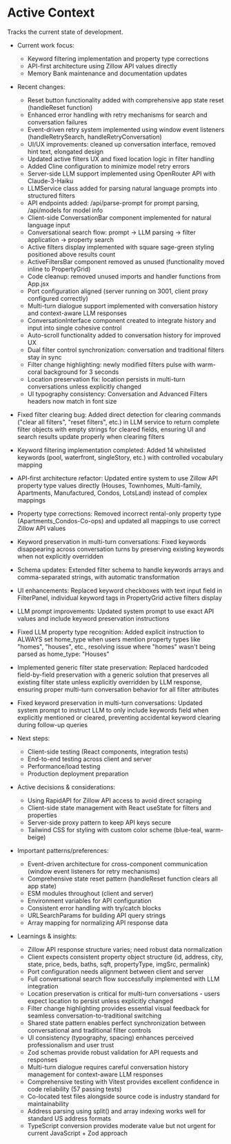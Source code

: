 # Active Context
Tracks the current state of development.

- Current work focus:
  - Keyword filtering implementation and property type corrections
  - API-first architecture using Zillow API values directly
  - Memory Bank maintenance and documentation updates

- Recent changes:
  - Reset button functionality added with comprehensive app state reset (handleReset function)
  - Enhanced error handling with retry mechanisms for search and conversation failures
  - Event-driven retry system implemented using window event listeners (handleRetrySearch, handleRetryConversation)
  - UI/UX improvements: cleaned up conversation interface, removed hint text, elongated design
  - Updated active filters UX and fixed location logic in filter handling
  - Added Cline configuration to minimize model retry errors
  - Server-side LLM support implemented using OpenRouter API with Claude-3-Haiku
  - LLMService class added for parsing natural language prompts into structured filters
  - API endpoints added: /api/parse-prompt for prompt parsing, /api/models for model info
  - Client-side ConversationBar component implemented for natural language input
  - Conversational search flow: prompt → LLM parsing → filter application → property search
  - Active filters display implemented with square sage-green styling positioned above results count
  - ActiveFiltersBar component removed as unused (functionality moved inline to PropertyGrid)
  - Code cleanup: removed unused imports and handler functions from App.jsx
  - Port configuration aligned (server running on 3001, client proxy configured correctly)
  - Multi-turn dialogue support implemented with conversation history and context-aware LLM responses
  - ConversationInterface component created to integrate history and input into single cohesive control
  - Auto-scroll functionality added to conversation history for improved UX
  - Dual filter control synchronization: conversation and traditional filters stay in sync
  - Filter change highlighting: newly modified filters pulse with warm-coral background for 3 seconds
  - Location preservation fix: location persists in multi-turn conversations unless explicitly changed
  - UI typography consistency: Conversation and Advanced Filters headers now match in font size
- Fixed filter clearing bug: Added direct detection for clearing commands ("clear all filters", "reset filters", etc.) in LLM service to return complete filter objects with empty strings for cleared fields, ensuring UI and search results update properly when clearing filters
- Keyword filtering implementation completed: Added 14 whitelisted keywords (pool, waterfront, singleStory, etc.) with controlled vocabulary mapping
- API-first architecture refactor: Updated entire system to use Zillow API property type values directly (Houses, Townhomes, Multi-family, Apartments, Manufactured, Condos, LotsLand) instead of complex mappings
- Property type corrections: Removed incorrect rental-only property type (Apartments_Condos-Co-ops) and updated all mappings to use correct Zillow API values
- Keyword preservation in multi-turn conversations: Fixed keywords disappearing across conversation turns by preserving existing keywords when not explicitly overridden
- Schema updates: Extended filter schema to handle keywords arrays and comma-separated strings, with automatic transformation
- UI enhancements: Replaced keyword checkboxes with text input field in FilterPanel, individual keyword tags in PropertyGrid active filters display
- LLM prompt improvements: Updated system prompt to use exact API values and include keyword preservation instructions
- Fixed LLM property type recognition: Added explicit instruction to ALWAYS set home_type when users mention property types like "homes", "houses", etc., resolving issue where "homes" wasn't being parsed as home_type: "Houses"
- Implemented generic filter state preservation: Replaced hardcoded field-by-field preservation with a generic solution that preserves all existing filter state unless explicitly overridden by LLM response, ensuring proper multi-turn conversation behavior for all filter attributes
- Fixed keyword preservation in multi-turn conversations: Updated system prompt to instruct LLM to only include keywords field when explicitly mentioned or cleared, preventing accidental keyword clearing during follow-up queries

- Next steps:
  - Client-side testing (React components, integration tests)
  - End-to-end testing across client and server
  - Performance/load testing
  - Production deployment preparation

- Active decisions & considerations:
  - Using RapidAPI for Zillow API access to avoid direct scraping
  - Client-side state management with React useState for filters and properties
  - Server-side proxy pattern to keep API keys secure
  - Tailwind CSS for styling with custom color scheme (blue-teal, warm-beige)

- Important patterns/preferences:
  - Event-driven architecture for cross-component communication (window event listeners for retry mechanisms)
  - Comprehensive state reset pattern (handleReset function clears all app state)
  - ESM modules throughout (client and server)
  - Environment variables for API configuration
  - Consistent error handling with try/catch blocks
  - URLSearchParams for building API query strings
  - Array mapping for normalizing API response data

- Learnings & insights:
  - Zillow API response structure varies; need robust data normalization
  - Client expects consistent property object structure (id, address, city, state, price, beds, baths, sqft, propertyType, imgSrc, permalink)
  - Port configuration needs alignment between client and server
  - Full conversational search flow successfully implemented with LLM integration
  - Location preservation is critical for multi-turn conversations - users expect location to persist unless explicitly changed
  - Filter change highlighting provides essential visual feedback for seamless conversation-to-traditional switching
  - Shared state pattern enables perfect synchronization between conversational and traditional filter controls
  - UI consistency (typography, spacing) enhances perceived professionalism and user trust
  - Zod schemas provide robust validation for API requests and responses
  - Multi-turn dialogue requires careful conversation history management for context-aware LLM responses
  - Comprehensive testing with Vitest provides excellent confidence in code reliability (57 passing tests)
  - Co-located test files alongside source code is industry standard for maintainability
  - Address parsing using split() and array indexing works well for standard US address formats
  - TypeScript conversion provides moderate value but not urgent for current JavaScript + Zod approach
